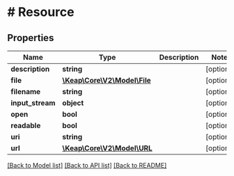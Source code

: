 # # Resource

## Properties

Name | Type | Description | Notes
------------ | ------------- | ------------- | -------------
**description** | **string** |  | [optional]
**file** | [**\Keap\Core\V2\Model\File**](File.md) |  | [optional]
**filename** | **string** |  | [optional]
**input_stream** | **object** |  | [optional]
**open** | **bool** |  | [optional]
**readable** | **bool** |  | [optional]
**uri** | **string** |  | [optional]
**url** | [**\Keap\Core\V2\Model\URL**](URL.md) |  | [optional]

[[Back to Model list]](../../README.md#models) [[Back to API list]](../../README.md#endpoints) [[Back to README]](../../README.md)
